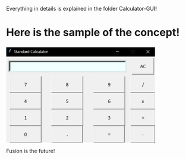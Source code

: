 Everything in details is explained in the folder Calculator-GUI!

<h1 align="left">Here is the sample of the concept!</h1>
<h3 align="left"> </h3>
<h4 align="left"> </h4>

<img align="center" alt="coding" width="400" src="https://github.com/nrkkR/Python_Basic-Calculator-GUI/blob/main/Basic%20Calculator%20GUI.png">

<p align="left">Fusion is the future!<p></p>
